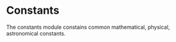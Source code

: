 # Constants

The constants module constains common mathematical, physical, astronomical constants.

